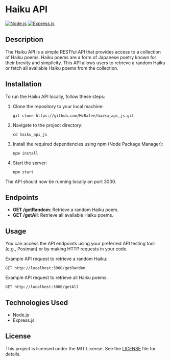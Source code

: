 # Haiku API

[![Node.js](https://img.shields.io/badge/Node.js-v14.x-green.svg)](https://nodejs.org/)
[![Express.js](https://img.shields.io/badge/Express.js-v4.x-blue.svg)](https://expressjs.com/)

## Description

The Haiku API is a simple RESTful API that provides access to a collection of Haiku poems. Haiku poems are a form of Japanese poetry known for their brevity and simplicity. This API allows users to retrieve a random Haiku or fetch all available Haiku poems from the collection.

## Installation

To run the Haiku API locally, follow these steps:

1. Clone the repository to your local machine:

   ```
   git clone https://github.com/McRafee/haiku_api_js.git
   ```

2. Navigate to the project directory:

   ```
   cd haiku_api_js
   ```

3. Install the required dependencies using npm (Node Package Manager):

   ```
   npm install
   ```

4. Start the server:

   ```
   npm start
   ```

The API should now be running locally on port 3000.

## Endpoints

- **GET /getRandom**: Retrieve a random Haiku poem.
- **GET /getAll**: Retrieve all available Haiku poems.

## Usage

You can access the API endpoints using your preferred API testing tool (e.g., Postman) or by making HTTP requests in your code.

Example API request to retrieve a random Haiku:
```
GET http://localhost:3000/getRandom
```

Example API request to retrieve all Haiku poems:
```
GET http://localhost:3000/getAll
```

## Technologies Used

- Node.js
- Express.js

## License

This project is licensed under the MIT License. See the [LICENSE](LICENSE) file for details.
